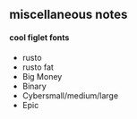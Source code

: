 miscellaneous notes
--------
#### cool figlet fonts
* rusto
* rusto fat
* Big Money
* Binary
* Cybersmall/medium/large
* Epic
